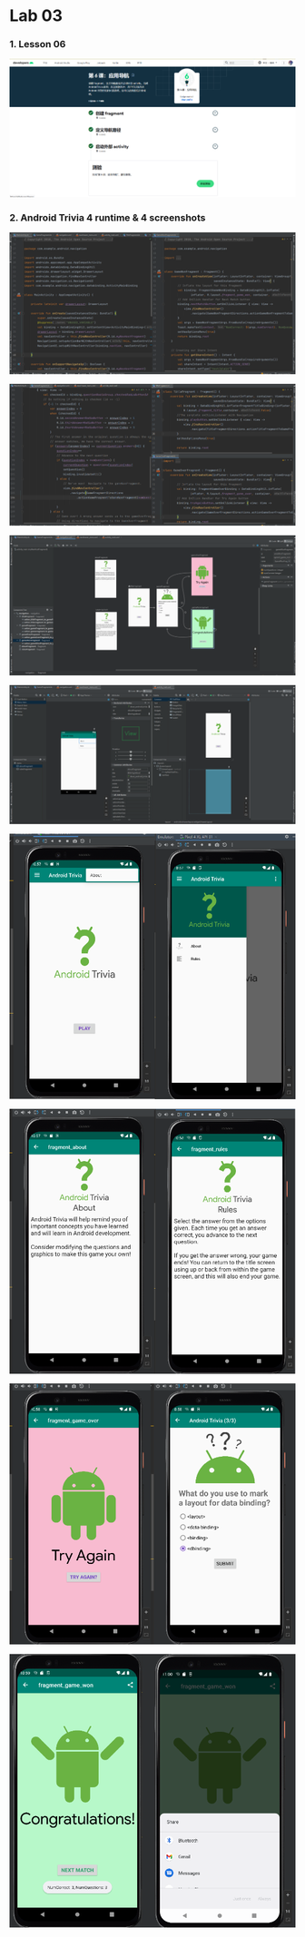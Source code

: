 # Lab 03

### 1. Lesson 06

![](https://github.com/Shyggo/Android_Development/blob/main/Lab03/Overview.png)

### 2. Android Trivia 4 runtime & 4 screenshots

![](https://github.com/Shyggo/Android_Development/blob/main/Lab03/Code01.png)

![](https://github.com/Shyggo/Android_Development/blob/main/Lab03/Code02.png)

![](https://github.com/Shyggo/Android_Development/blob/main/Lab03/Code03.png)

![](https://github.com/Shyggo/Android_Development/blob/main/Lab03/Code04.png)

![](https://github.com/Shyggo/Android_Development/blob/main/Lab03/Runtime01.png)

![](https://github.com/Shyggo/Android_Development/blob/main/Lab03/Runtime02.png)

![](https://github.com/Shyggo/Android_Development/blob/main/Lab03/Runtime03.png)

![](https://github.com/Shyggo/Android_Development/blob/main/Lab03/Runtime04.png)